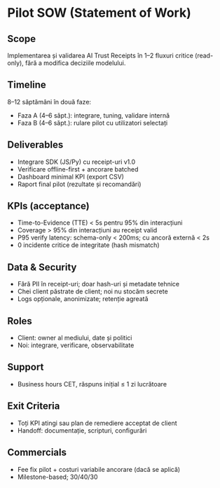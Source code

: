 # Pilot SOW (Statement of Work)

## Scope
Implementarea și validarea AI Trust Receipts în 1–2 fluxuri critice (read-only), fără a modifica deciziile modelului.

## Timeline
8–12 săptămâni în două faze:
- Faza A (4–6 săpt.): integrare, tuning, validare internă
- Faza B (4–6 săpt.): rulare pilot cu utilizatori selectați

## Deliverables
- Integrare SDK (JS/Py) cu receipt-uri v1.0
- Verificare offline-first + ancorare batched
- Dashboard minimal KPI (export CSV)
- Raport final pilot (rezultate și recomandări)

## KPIs (acceptance)
- Time-to-Evidence (TTE) < 5s pentru 95% din interacțiuni
- Coverage > 95% din interacțiuni au receipt valid
- P95 verify latency: schema-only < 200ms; cu ancoră externă < 2s
- 0 incidente critice de integritate (hash mismatch)

## Data & Security
- Fără PII în receipt-uri; doar hash-uri și metadate tehnice
- Chei client păstrate de client; noi nu stocăm secrete
- Logs opționale, anonimizate; retenție agreată

## Roles
- Client: owner al mediului, date și politici
- Noi: integrare, verificare, observabilitate

## Support
- Business hours CET, răspuns inițial ≤ 1 zi lucrătoare

## Exit Criteria
- Toți KPI atingi sau plan de remediere acceptat de client
- Handoff: documentație, scripturi, configurări

## Commercials
- Fee fix pilot + costuri variabile ancorare (dacă se aplică)
- Milestone-based; 30/40/30
